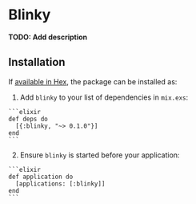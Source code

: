 # Blinky

**TODO: Add description**

## Installation

If [available in Hex](https://hex.pm/docs/publish), the package can be installed as:

  1. Add `blinky` to your list of dependencies in `mix.exs`:

    ```elixir
    def deps do
      [{:blinky, "~> 0.1.0"}]
    end
    ```

  2. Ensure `blinky` is started before your application:

    ```elixir
    def application do
      [applications: [:blinky]]
    end
    ```

